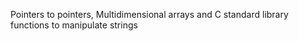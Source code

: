 Pointers to pointers, Multidimensional arrays and C standard library functions to manipulate strings
